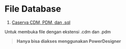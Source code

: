 # File Database

1. [Caserva CDM, PDM, dan .sql](https://drive.google.com/drive/folders/1sR3hi2pMYCaMaVHaK2q-Qb-KCa0wX7R0?usp=sharing)
    
Untuk membuka file dengan ekstensi .cdm dan .pdm
> **Hanya bisa diakses menggunakan PowerDesigner**
